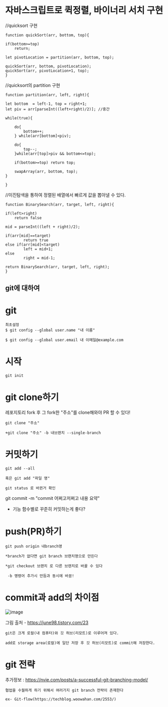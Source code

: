 # 자바스크립트로 퀵정렬, 바이너리 서치 구현 

//quicksort 구현

    function quickSort(arr, bottom, top){

    if(bottom>=top)
        return;

    let pivotLocation = partition(arr, bottom, top);

    quickSort(arr, bottom, pivotLocation);
    quickSort(arr, pivotLocation+1, top);
    }

//quicksort의 partition 구현

    function partition(arr, left, right){
    
    let bottom  = left-1, top = right+1;
    let piv = arr[parseInt((left+right)/2)]; //중간
    
    while(true){
        
        do{
            bottom++;
        } while(arr[bottom]<piv);
        
        do{
            top--;
        }while(arr[top]>piv && bottom<=top);

        if(bottom>=top) return top;

        swapArray(arr, bottom, top);
    }

    }

//이진탐색을 통하여 정렬된 배열에서 빠르게 값을 뽑아낼 수 있다. 

    function BinarySearch(arr, target, left, right){

    if(left>right)
        return false

    mid = parseInt((left + right)/2);
   
    if(arr[mid]==target)
            return true
    else if(arr[mid]<target)
            left = mid+1;
    else
            right = mid-1;
    
    return BinarySearch(arr, target, left, right);
    } 
    
## git에 대하여 

# git
    최초설정 
    $ git config --global user.name "내 이름"
    
    $ git config --global user.email 내 이메일@example.com

# 시작

    git init

# git clone하기

레포지토리 fork 후 그 fork한 "주소"를 clone해와야 PR 할 수 있다!

    git clone "주소" 
    
    +git clone "주소" -b 내브렌치 --single-branch
    
 
 
# 커밋하기 

    git add --all
    
    혹은 git add "파일 명"
    
    git status 로 바뀐거 확인
    
git commit -m "commit 어쩌고저쩌고 내용 요약"

* 기능 함수별로 꾸준히 커밋하는게 좋다?

# push(PR)하기

    git push origin 내branch명 
    
    *branch가 없다면 git branch 브랜치명으로 만든다 
    
    *git checkout 브랜치 로 다른 브렌치로 바꿀 수 있다
    
     -b 명령어 추가시 만듬과 동시에 바꿈!     
     
     
# commit과 add의 차이점

![image](https://user-images.githubusercontent.com/40421183/126145251-9570cc51-747e-4e68-bd88-c5accec4f98f.png)

그림 출처 - https://june98.tistory.com/23

    git은 크게 로컬(내 컴퓨터)와 깃 허브(리모트)로 이루어져 있다.
    
    add로 storage area(로컬)에 일단 저장 후 깃 허브(리모트)로 commit해 저장한다.
    
   
   

# git 전략

추가정보 : https://nvie.com/posts/a-successful-git-branching-model/
   
    협업을 수월하게 하기 위해서 여러가지 git branch 전략이 존재한다
    
    ex- Git-flow(https://techblog.woowahan.com/2553/)
    
    
 
    
